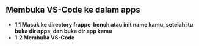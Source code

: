 ## Membuka VS-Code ke dalam apps
- **1.1 Masuk ke directory frappe-bench atau init name kamu, setelah itu buka dir apps, dan buka dir app kamu**
- **1.2 Membuka VS-Code**


